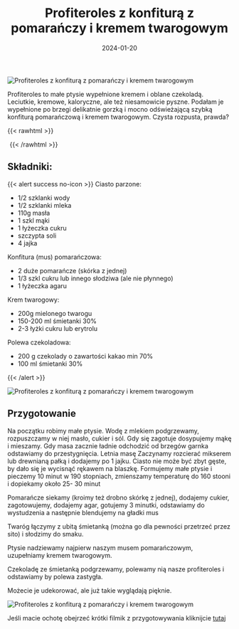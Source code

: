 ﻿---
title: "Profiteroles z konfiturą z pomarańczy i kremem twarogowym"
date: 2024-01-20
categories:
- desery
tags:
- ciasto ptysiowe
- ciasteczka
- wegetariańskie
- twaróg
- pomarańcze
 - kuchnia francuska
thumbnailImagePosition: "top"
---
![Profiteroles z konfiturą z pomarańczy i kremem twarogowym](/img/Profiteroles-z-pomarancza-i-twarogiem/Profiteroles-z-pomarancza-i-twarogiem-1.jpg)

Profiteroles to małe ptysie wypełnione kremem i oblane czekoladą. Leciutkie, kremowe, kaloryczne, ale też niesamowicie pyszne. Podałam je wypełnione po brzegi delikatnie gorzką i mocno odświeżającą szybką konfiturą pomarańczową i kremem twarogowym. Czysta rozpusta, prawda? 

<!--more-->

{{< rawhtml >}}
<div id="ceneoaffcontainer624479"></div><a id="ceneoaff-logo" title="Ceneo.pl" href="https://www.ceneo.pl/#pid=26977&crid=624479&cid=46110" rel="nofollow"><img style="border:0;width:1px;height:1px;" src="//image.ceneostatic.pl/data/custom_images/4917/custom_image.png" alt="Ceneo.pl" /></a><script type="text/javascript" charset="utf-8">	if (typeof CeneoAPOptions == "undefined" || CeneoAPOptions == null)	{	var CeneoAPOptions = new Array(); 	stamp = parseInt(new Date().getTime()/86400, 10);	var script = document.createElement("script");	script.setAttribute("type", "text/javascript");	script.setAttribute("src", "//partnerzyapi.ceneo.pl/External/ap.js?"+stamp);	script.setAttribute("charset", "utf-8");	var head = document.getElementsByTagName("head")[0];	head.appendChild(script);	}	CeneoAPOptions[CeneoAPOptions.length] =	{		ad_creation: 624479,		ad_channel: 46110,		ad_partner: 26977,		ad_type: 1,		ad_content: '1767,3528,4496',		ad_format: 1,		ad_newpage: true,		ad_basket: false,		ad_container: 'ceneoaffcontainer624479',		ad_formatTypeId: 1,		ad_contextual: false, 		ad_recommended: false, 		ad_showRank: false 	};</script>
{{< /rawhtml >}}

## Składniki:

{{< alert success no-icon >}}
Ciasto parzone:
- 1/2 szklanki wody
- 1/2 szklanki mleka
- 110g masła
- 1 szkl mąki
- 1 łyżeczka cukru
- szczypta soli
- 4 jajka


Konfitura (mus) pomarańczowa:
- 2 duże pomarańcze (skórka z jednej)
- 1/3 szkl cukru lub innego słodziwa (ale nie płynnego)
- 1 łyżeczka agaru


Krem twarogowy:
- 200g mielonego twarogu
- 150-200 ml śmietanki 30%
- 2-3 łyżki cukru lub erytrolu


Polewa czekoladowa:
- 200 g czekolady o zawartości kakao min 70%
- 100 ml śmietanki 30%

{{< /alert >}}

![Profiteroles z konfiturą z pomarańczy i kremem twarogowym](/img/Profiteroles-z-pomarancza-i-twarogiem/Profiteroles-z-pomarancza-i-twarogiem-2.jpg)

## Przygotowanie
Na początku robimy małe ptysie. Wodę z mlekiem podgrzewamy, rozpuszczamy w niej masło, cukier i sól. Gdy się zagotuje dosypujemy mąkę i mieszamy. Gdy masa zacznie ładnie odchodzić od brzegów garnka odstawiamy do przestygnięcia. Letnia masę Zaczynamy rozcierać mikserem lub drewnianą pałką i dodajemy po 1 jajku. Ciasto nie może być zbyt gęste, by dało się je wycisnąć rękawem na blaszkę. Formujemy małe ptysie i pieczemy 10 minut w 190 stopniach, zmienszamy temperaturę do 160 stooni i dopiekamy około 25- 30 minut

Pomarańcze siekamy (kroimy też drobno skórkę z jednej), dodajemy cukier, zagotowujemy, dodajemy agar, gotujemy 3 minutki, odstawiamy do wystudzenia a następnie blendujemy na gładki mus

Twaróg łączymy z ubitą śmietanką (można go dla pewności przetrzeć przez sito) i słodzimy do smaku.

Ptysie nadziewamy najpierw naszym musem pomarańczowym, uzupełniamy kremem twarogowym.

Czekoladę ze śmietanką podgrzewamy, polewamy nią nasze profiteroles i odstawiamy by polewa zastygła.

Możecie je udekorować, ale już takie wyglądają pięknie. 

![Profiteroles z konfiturą z pomarańczy i kremem twarogowym](/img/Profiteroles-z-pomarancza-i-twarogiem/Profiteroles-z-pomarancza-i-twarogiem-3.jpg)

Jeśli macie ochotę obejrzeć krótki filmik z przygotowywania kliknijcie [tutaj](https://www.instagram.com/reel/C1eX2zEIP-x/?utm_source=ig_web_copy_link&igsh=MzRlODBiNWFlZA==)